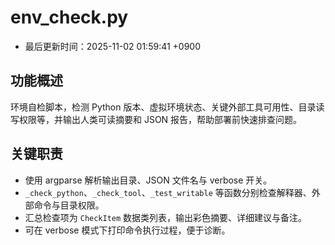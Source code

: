 # env_check.py

- 最后更新时间：2025-11-02 01:59:41 +0900

## 功能概述
环境自检脚本，检测 Python 版本、虚拟环境状态、关键外部工具可用性、目录读写权限等，并输出人类可读摘要和 JSON 报告，帮助部署前快速排查问题。

## 关键职责
- 使用 argparse 解析输出目录、JSON 文件名与 verbose 开关。
- `_check_python`、`_check_tool`、`_test_writable` 等函数分别检查解释器、外部命令与目录权限。
- 汇总检查项为 `CheckItem` 数据类列表，输出彩色摘要、详细建议与备注。
- 可在 verbose 模式下打印命令执行过程，便于诊断。
